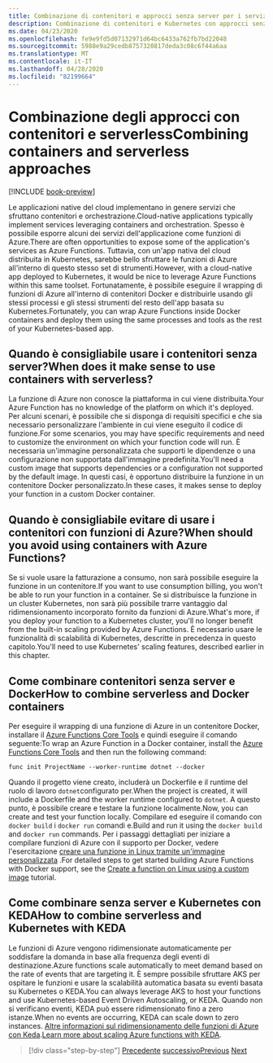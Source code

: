 ```yaml
---
title: Combinazione di contenitori e approcci senza server per i servizi nativi del cloud
description: Combinazione di contenitori e Kubernetes con approcci senza server
ms.date: 04/23/2020
ms.openlocfilehash: fe9e9fd5d07132971d64bc6433a762fb7bd22048
ms.sourcegitcommit: 5988e9a29cedb8757320817deda3c08c6f44a6aa
ms.translationtype: MT
ms.contentlocale: it-IT
ms.lasthandoff: 04/28/2020
ms.locfileid: "82199664"
---
```

# <a name="combining-containers-and-serverless-approaches"></a><span data-ttu-id="77a9e-103">Combinazione degli approcci con contenitori e serverless</span><span class="sxs-lookup"><span data-stu-id="77a9e-103">Combining containers and serverless approaches</span></span>

[!INCLUDE [book-preview](../../../includes/book-preview.md)]

<span data-ttu-id="77a9e-104">Le applicazioni native del cloud implementano in genere servizi che sfruttano contenitori e orchestrazione.</span><span class="sxs-lookup"><span data-stu-id="77a9e-104">Cloud-native applications typically implement services leveraging containers and orchestration.</span></span> <span data-ttu-id="77a9e-105">Spesso è possibile esporre alcuni dei servizi dell'applicazione come funzioni di Azure.</span><span class="sxs-lookup"><span data-stu-id="77a9e-105">There are often opportunities to expose some of the application's services as Azure Functions.</span></span> <span data-ttu-id="77a9e-106">Tuttavia, con un'app nativa del cloud distribuita in Kubernetes, sarebbe bello sfruttare le funzioni di Azure all'interno di questo stesso set di strumenti.</span><span class="sxs-lookup"><span data-stu-id="77a9e-106">However, with a cloud-native app deployed to Kubernetes, it would be nice to leverage Azure Functions within this same toolset.</span></span> <span data-ttu-id="77a9e-107">Fortunatamente, è possibile eseguire il wrapping di funzioni di Azure all'interno di contenitori Docker e distribuirle usando gli stessi processi e gli stessi strumenti del resto dell'app basata su Kubernetes.</span><span class="sxs-lookup"><span data-stu-id="77a9e-107">Fortunately, you can wrap Azure Functions inside Docker containers and deploy them using the same processes and tools as the rest of your Kubernetes-based app.</span></span>

## <a name="when-does-it-make-sense-to-use-containers-with-serverless"></a><span data-ttu-id="77a9e-108">Quando è consigliabile usare i contenitori senza server?</span><span class="sxs-lookup"><span data-stu-id="77a9e-108">When does it make sense to use containers with serverless?</span></span>

<span data-ttu-id="77a9e-109">La funzione di Azure non conosce la piattaforma in cui viene distribuita.</span><span class="sxs-lookup"><span data-stu-id="77a9e-109">Your Azure Function has no knowledge of the platform on which it's deployed.</span></span> <span data-ttu-id="77a9e-110">Per alcuni scenari, è possibile che si disponga di requisiti specifici e che sia necessario personalizzare l'ambiente in cui viene eseguito il codice di funzione.</span><span class="sxs-lookup"><span data-stu-id="77a9e-110">For some scenarios, you may have specific requirements and need to customize the environment on which your function code will run.</span></span> <span data-ttu-id="77a9e-111">È necessaria un'immagine personalizzata che supporti le dipendenze o una configurazione non supportata dall'immagine predefinita.</span><span class="sxs-lookup"><span data-stu-id="77a9e-111">You'll need a custom image that supports dependencies or a configuration not supported by the default image.</span></span> <span data-ttu-id="77a9e-112">In questi casi, è opportuno distribuire la funzione in un contenitore Docker personalizzato.</span><span class="sxs-lookup"><span data-stu-id="77a9e-112">In these cases, it makes sense to deploy your function in a custom Docker container.</span></span>

## <a name="when-should-you-avoid-using-containers-with-azure-functions"></a><span data-ttu-id="77a9e-113">Quando è consigliabile evitare di usare i contenitori con funzioni di Azure?</span><span class="sxs-lookup"><span data-stu-id="77a9e-113">When should you avoid using containers with Azure Functions?</span></span>

<span data-ttu-id="77a9e-114">Se si vuole usare la fatturazione a consumo, non sarà possibile eseguire la funzione in un contenitore.</span><span class="sxs-lookup"><span data-stu-id="77a9e-114">If you want to use consumption billing, you won't be able to run your function in a container.</span></span> <span data-ttu-id="77a9e-115">Se si distribuisce la funzione in un cluster Kubernetes, non sarà più possibile trarre vantaggio dal ridimensionamento incorporato fornito da funzioni di Azure.</span><span class="sxs-lookup"><span data-stu-id="77a9e-115">What's more, if you deploy your function to a Kubernetes cluster, you'll no longer benefit from the built-in scaling provided by Azure Functions.</span></span> <span data-ttu-id="77a9e-116">È necessario usare le funzionalità di scalabilità di Kubernetes, descritte in precedenza in questo capitolo.</span><span class="sxs-lookup"><span data-stu-id="77a9e-116">You'll need to use Kubernetes' scaling features, described earlier in this chapter.</span></span>

## <a name="how-to-combine-serverless-and-docker-containers"></a><span data-ttu-id="77a9e-117">Come combinare contenitori senza server e Docker</span><span class="sxs-lookup"><span data-stu-id="77a9e-117">How to combine serverless and Docker containers</span></span>

<span data-ttu-id="77a9e-118">Per eseguire il wrapping di una funzione di Azure in un contenitore Docker, installare il [Azure Functions Core Tools](https://github.com/Azure/azure-functions-core-tools) e quindi eseguire il comando seguente:</span><span class="sxs-lookup"><span data-stu-id="77a9e-118">To wrap an Azure Function in a Docker container, install the [Azure Functions Core Tools](https://github.com/Azure/azure-functions-core-tools) and then run the following command:</span></span>

```console
func init ProjectName --worker-runtime dotnet --docker
```

<span data-ttu-id="77a9e-119">Quando il progetto viene creato, includerà un Dockerfile e il runtime del ruolo di lavoro `dotnet`configurato per.</span><span class="sxs-lookup"><span data-stu-id="77a9e-119">When the project is created, it will include a Dockerfile and the worker runtime configured to `dotnet`.</span></span> <span data-ttu-id="77a9e-120">A questo punto, è possibile creare e testare la funzione localmente.</span><span class="sxs-lookup"><span data-stu-id="77a9e-120">Now, you can create and test your function locally.</span></span> <span data-ttu-id="77a9e-121">Compilare ed eseguire il comando con `docker build` i `docker run` comandi e.</span><span class="sxs-lookup"><span data-stu-id="77a9e-121">Build and run it using the  `docker build` and `docker run` commands.</span></span> <span data-ttu-id="77a9e-122">Per i passaggi dettagliati per iniziare a compilare funzioni di Azure con il supporto per Docker, vedere l'esercitazione [creare una funzione in Linux tramite un'immagine personalizzata](https://docs.microsoft.com/azure/azure-functions/functions-create-function-linux-custom-image) .</span><span class="sxs-lookup"><span data-stu-id="77a9e-122">For detailed steps to get started building Azure Functions with Docker support, see the [Create a function on Linux using a custom image](https://docs.microsoft.com/azure/azure-functions/functions-create-function-linux-custom-image) tutorial.</span></span>

## <a name="how-to-combine-serverless-and-kubernetes-with-keda"></a><span data-ttu-id="77a9e-123">Come combinare senza server e Kubernetes con KEDA</span><span class="sxs-lookup"><span data-stu-id="77a9e-123">How to combine serverless and Kubernetes with KEDA</span></span>

<span data-ttu-id="77a9e-124">Le funzioni di Azure vengono ridimensionate automaticamente per soddisfare la domanda in base alla frequenza degli eventi di destinazione.</span><span class="sxs-lookup"><span data-stu-id="77a9e-124">Azure functions scale automatically to meet demand based on the rate of events that are targeting it.</span></span> <span data-ttu-id="77a9e-125">È sempre possibile sfruttare AKS per ospitare le funzioni e usare la scalabilità automatica basata su eventi basata su Kubernetes o KEDA.</span><span class="sxs-lookup"><span data-stu-id="77a9e-125">You can always leverage AKS to host your functions and use Kubernetes-based Event Driven Autoscaling, or KEDA.</span></span> <span data-ttu-id="77a9e-126">Quando non si verificano eventi, KEDA può essere ridimensionato fino a zero istanze.</span><span class="sxs-lookup"><span data-stu-id="77a9e-126">When no events are occurring, KEDA can scale down to zero instances.</span></span> <span data-ttu-id="77a9e-127">[Altre informazioni sul ridimensionamento delle funzioni di Azure con Keda](https://docs.microsoft.com/azure/azure-functions/functions-kubernetes-keda).</span><span class="sxs-lookup"><span data-stu-id="77a9e-127">[Learn more about scaling Azure functions with KEDA](https://docs.microsoft.com/azure/azure-functions/functions-kubernetes-keda).</span></span>

>[!div class="step-by-step"]
><span data-ttu-id="77a9e-128">[Precedente](leverage-serverless-functions.md)
>[successivo](deploy-containers-azure.md)</span><span class="sxs-lookup"><span data-stu-id="77a9e-128">[Previous](leverage-serverless-functions.md)
[Next](deploy-containers-azure.md)</span></span>
